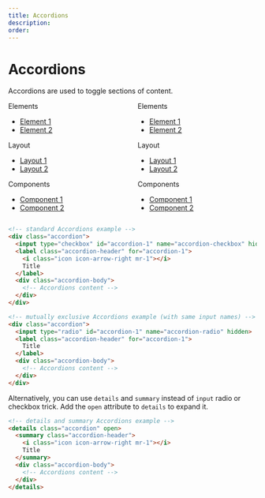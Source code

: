 ```yaml
---
title: Accordions
description: 
order: 
---
```


# Accordions

Accordions are used to toggle sections of content.

 
<div class="vp-raw docs-demo columns">
  <div class="column col-6 col-md-12">
    <div class="accordion">
      <input id="accordion-1" type="radio" name="accordion-radio" hidden="" checked="">
      <label class="accordion-header c-hand" for="accordion-1"><i class="icon icon-arrow-right mr-1"></i>Elements</label>
      <div class="accordion-body">
        <ul class="menu menu-nav">
          <li class="menu-item"><a href="#accordions">Element 1</a></li>
          <li class="menu-item"><a href="#accordions">Element 2</a></li>
        </ul>
      </div>
    </div>
    <div class="accordion">
      <input id="accordion-2" type="radio" name="accordion-radio" hidden="">
      <label class="accordion-header c-hand" for="accordion-2"><i class="icon icon-arrow-right mr-1"></i>Layout</label>
      <div class="accordion-body">
        <ul class="menu menu-nav">
          <li class="menu-item"><a href="#accordions">Layout 1</a></li>
          <li class="menu-item"><a href="#accordions">Layout 2</a></li>
        </ul>
      </div>
    </div>
    <div class="accordion">
      <input id="accordion-3" type="radio" name="accordion-radio" hidden="">
      <label class="accordion-header c-hand" for="accordion-3"><i class="icon icon-arrow-right mr-1"></i>Components</label>
      <div class="accordion-body">
        <ul class="menu menu-nav">
          <li class="menu-item"><a href="#accordions">Component 1</a></li>
          <li class="menu-item"><a href="#accordions">Component 2</a></li>
        </ul>
      </div>
    </div>
  </div>
  <div class="column col-6 col-md-12">
    <div class="accordion">
      <input id="accordion-4" type="checkbox" name="accordion-checkbox" hidden="" checked="">
      <label class="accordion-header c-hand" for="accordion-4">Elements</label>
      <div class="accordion-body">
        <ul class="menu menu-nav">
          <li class="menu-item"><a href="#accordions">Element 1</a></li>
          <li class="menu-item"><a href="#accordions">Element 2</a></li>
        </ul>
      </div>
    </div>
    <div class="accordion">
      <input id="accordion-5" type="checkbox" name="accordion-checkbox" hidden="">
      <label class="accordion-header c-hand" for="accordion-5">Layout</label>
      <div class="accordion-body">
        <ul class="menu menu-nav">
          <li class="menu-item"><a href="#accordions">Layout 1</a></li>
          <li class="menu-item"><a href="#accordions">Layout 2</a></li>
        </ul>
      </div>
    </div>
    <div class="accordion">
      <input id="accordion-6" type="checkbox" name="accordion-checkbox" hidden="">
      <label class="accordion-header c-hand" for="accordion-6">Components</label>
      <div class="accordion-body">
        <ul class="menu menu-nav">
          <li class="menu-item"><a href="#accordions">Component 1</a></li>
          <li class="menu-item"><a href="#accordions">Component 2</a></li>
        </ul>
      </div>
    </div>
  </div>
</div>

```html
<!-- standard Accordions example -->
<div class="accordion">
  <input type="checkbox" id="accordion-1" name="accordion-checkbox" hidden>
  <label class="accordion-header" for="accordion-1">
    <i class="icon icon-arrow-right mr-1"></i>
    Title
  </label>
  <div class="accordion-body">
    <!-- Accordions content -->
  </div>
</div>

<!-- mutually exclusive Accordions example (with same input names) -->
<div class="accordion">
  <input type="radio" id="accordion-1" name="accordion-radio" hidden>
  <label class="accordion-header" for="accordion-1">
    Title
  </label>
  <div class="accordion-body">
    <!-- Accordions content -->
  </div>
</div>

```

Alternatively, you can use `details` and `summary` instead of `input` radio or checkbox trick. Add the `open` attribute to `details` to expand it.

```html
<!-- details and summary Accordions example -->
<details class="accordion" open>
  <summary class="accordion-header">
    <i class="icon icon-arrow-right mr-1"></i>
    Title
  </summary>
  <div class="accordion-body">
    <!-- Accordions content -->
  </div>
</details>
```
